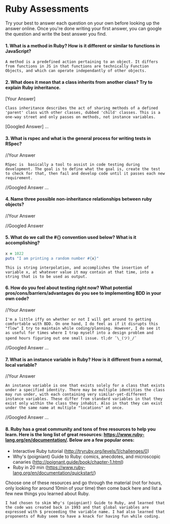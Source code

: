 # Ruby Assessments

Try your best to answer each question on your own before looking up the answer online. Once you're done writing your first answer, you can google the question and write the best answer you find.


#### 1. What is a method in Ruby? How is it different or similar to functions in JavaScript?

    A method is a predefined action pertaining to an object. It differs from functions in JS in that functions are technically Function Objects, and which can operate independantly of other objects.

#### 2. What does it mean that a class inherits from another class? Try to explain Ruby inheritance. 


[Your Answer]

    Class inheritance describes the act of sharing methods of a defined 'parent' class with other classes, dubbed 'child' classes. This is a one-way street and only passes on methods, not instance variables.

[Googled Answer]
...
#### 3. What is rspec and what is the general process for writing tests in RSpec?

//Your Answer

    RSpec is  basically a tool to assist in code testing during development. The goal is to define what the goal is, create the test to check for that, then fail and develop code until it passes each new requirement.

//Googled Answer
...
#### 4. Name three possible non-inheritance relationships between ruby objects? 

//Your Answer

    

//Googled Answer

    

#### 5. What do we call the #{} convention used below? What is it accomplishing?

```ruby
x = 1022
puts "I am printing a random number #{x}"
```

    This is string interpolation, and accomplishes the insertion of variable x, at whatever value it may contain at that time, into a string that is to be used as output. 

#### 6. How do you feel about testing right now? What potential pros/cons/barriers/advantages do you see to implementing BDD in your own code?

//Your Answer

    I'm a little iffy on whether or not I will get around to getting comfortable with BDD. On one hand, I do feel as if it disrupts this "flow" I try to maintain while coding/planning. However, I do see it as useful for times where I trap myself into a design problem and spend hours figuring out one small issue. tl;dr ¯\_(ツ)_/¯

//Googled Answer
...
#### 7. What is an instance variable in Ruby? How is it different from a normal, local variable?

//Your Answer

    An instance variable is one that exists solely for a class that exists under a specified identity. There may be multiple identities the class may run under, with each containing very similar-yet-different instance variables. These differ from standard variables in that they exist only within the class they inhabit. Also in that they can exist under the same name at multiple "locations" at once. 

//Googled Answer
...
#### 8. Ruby has a great community and tons of free resources to help you learn. Here is the long list of great resources: https://www.ruby-lang.org/en/documentation/. Below are a few popular ones:
- Interactive Ruby tutorial (http://tryruby.org/levels/1/challenges/0)
- Why's (poigniant) Guide to Ruby: comics, anecdotes, and microscopic canaries (http://poignant.guide/book/chapter-1.html)
- Ruby in 20 min (https://www.ruby-lang.org/en/documentation/quickstart/)


Choose one of these resources and go through the material (not for hours, only looking for around 10min of your time) then come back here and list a few new things you learned about Ruby.

    I had chosen to skim Why's (poigniant) Guide to Ruby, and learned that the code was created back in 1993 and that global variables are expressed with $ preceeding the variable name. I had also learned that proponents of Ruby seem to have a knack for having fun while coding.